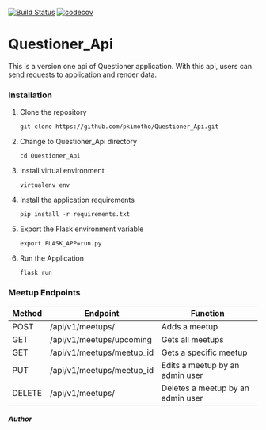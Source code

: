 
[![Build Status](https://travis-ci.org/pkimotho/Questioner_Api.svg?branch=master)](https://travis-ci.org/pkimotho/Questioner_Api) [![codecov](https://codecov.io/gh/pkimotho/Questioner_Api/branch/develop/graph/badge.svg)](https://codecov.io/gh/pkimotho/Questioner_Api)

# Questioner_Api
This is a version one api of Questioner application. With this api, users can send requests to application and render data.
### Installation

1. Clone the repository

    `git clone https://github.com/pkimotho/Questioner_Api.git`

2. Change to Questioner_Api directory

    `cd Questioner_Api`

3. Install virtual environment

    `virtualenv env`

4. Install the application requirements

    `pip install -r requirements.txt`

5. Export the Flask environment variable

    `export FLASK_APP=run.py`

6. Run the Application

    `flask run`

### Meetup Endpoints

| Method | Endpoint | Function |
| --- | --- | --- |
| POST | /api/v1/meetups/ | Adds a meetup |
| GET | /api/v1/meetups/upcoming | Gets all meetups |
| GET | /api/v1/meetups/meetup_id | Gets a specific meetup |
| PUT | /api/v1/meetups/meetup_id | Edits a meetup by an admin user |
| DELETE| /api/v1/meetups/ | Deletes a meetup by an admin user |


##### Author

[](https://github.com/pkimotho)